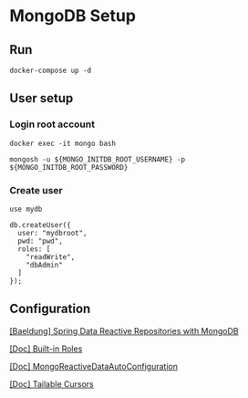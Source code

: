 
# MongoDB Setup

## Run

```shell
docker-compose up -d
```

## User setup

### Login root account

```shell
docker exec -it mongo bash

mongosh -u ${MONGO_INITDB_ROOT_USERNAME} -p ${MONGO_INITDB_ROOT_PASSWORD}
```

### Create user

```shell
use mydb

db.createUser({
  user: "mydbroot",
  pwd: "pwd",
  roles: [
    "readWrite",
    "dbAdmin"
  ]
});
```

## Configuration

[[Baeldung] Spring Data Reactive Repositories with MongoDB](https://www.baeldung.com/spring-data-mongodb-reactive)

[[Doc] Built-in Roles](https://www.mongodb.com/docs/manual/reference/built-in-roles/)

[[Doc] MongoReactiveDataAutoConfiguration](https://docs.spring.io/spring-boot/docs/current/api/org/springframework/boot/autoconfigure/data/mongo/MongoReactiveDataAutoConfiguration.html)

[[Doc] Tailable Cursors](https://www.mongodb.com/docs/manual/core/tailable-cursors/)
